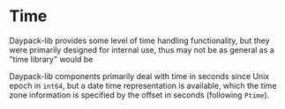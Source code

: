 # Time

Daypack-lib provides some level of time handling functionality, but they were primarily designed
for internal use, thus may not be as general as a "time library" would be

Daypack-lib components primarily deal with time in seconds since Unix epoch in `int64`,
but a date time representation is available, which the time zone information is specified
by the offset in seconds (following `Ptime`).
